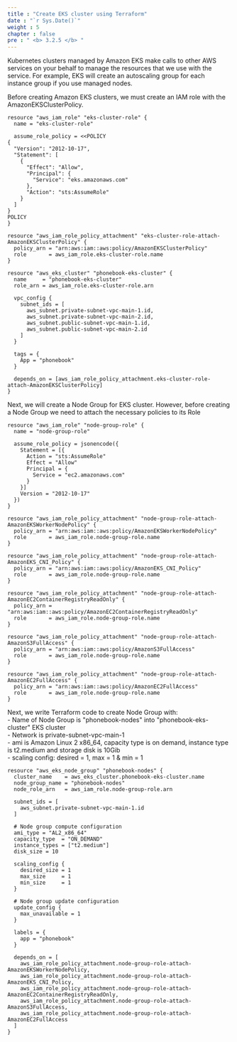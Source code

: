 ```yaml
---
title : "Create EKS cluster using Terraform"
date : "`r Sys.Date()`"
weight : 5
chapter : false
pre : " <b> 3.2.5 </b> "
---
```


Kubernetes clusters managed by Amazon EKS make calls to other AWS services on your behalf to manage the resources that we use with the service. For example, EKS will create an autoscaling group for each instance group if you use managed nodes. 

Before creating Amazon EKS clusters, we must create an IAM role with the AmazonEKSClusterPolicy.

    resource "aws_iam_role" "eks-cluster-role" {
      name = "eks-cluster-role"

      assume_role_policy = <<POLICY
    {
      "Version": "2012-10-17",
      "Statement": [
        {
          "Effect": "Allow",
          "Principal": {
            "Service": "eks.amazonaws.com"
          },
          "Action": "sts:AssumeRole"
        }
      ]
    }
    POLICY
    }

    resource "aws_iam_role_policy_attachment" "eks-cluster-role-attach-AmazonEKSClusterPolicy" {
      policy_arn = "arn:aws:iam::aws:policy/AmazonEKSClusterPolicy"
      role       = aws_iam_role.eks-cluster-role.name
    }

    resource "aws_eks_cluster" "phonebook-eks-cluster" {
      name     = "phonebook-eks-cluster"
      role_arn = aws_iam_role.eks-cluster-role.arn

      vpc_config {
        subnet_ids = [
          aws_subnet.private-subnet-vpc-main-1.id,
          aws_subnet.private-subnet-vpc-main-2.id,
          aws_subnet.public-subnet-vpc-main-1.id,
          aws_subnet.public-subnet-vpc-main-2.id
        ]
      }

      tags = {
        App = "phonebook"
      }

      depends_on = [aws_iam_role_policy_attachment.eks-cluster-role-attach-AmazonEKSClusterPolicy]
    }


Next, we will create a Node Group for EKS cluster. However, before creating a Node Group we need to attach the necessary policies to its Role

    resource "aws_iam_role" "node-group-role" {
      name = "node-group-role"

      assume_role_policy = jsonencode({
        Statement = [{
          Action = "sts:AssumeRole"
          Effect = "Allow"
          Principal = {
            Service = "ec2.amazonaws.com"
          }
        }]
        Version = "2012-10-17"
      })
    }

    resource "aws_iam_role_policy_attachment" "node-group-role-attach-AmazonEKSWorkerNodePolicy" {
      policy_arn = "arn:aws:iam::aws:policy/AmazonEKSWorkerNodePolicy"
      role       = aws_iam_role.node-group-role.name
    }

    resource "aws_iam_role_policy_attachment" "node-group-role-attach-AmazonEKS_CNI_Policy" {
      policy_arn = "arn:aws:iam::aws:policy/AmazonEKS_CNI_Policy"
      role       = aws_iam_role.node-group-role.name
    }

    resource "aws_iam_role_policy_attachment" "node-group-role-attach-AmazonEC2ContainerRegistryReadOnly" {
      policy_arn = "arn:aws:iam::aws:policy/AmazonEC2ContainerRegistryReadOnly"
      role       = aws_iam_role.node-group-role.name
    }

    resource "aws_iam_role_policy_attachment" "node-group-role-attach-AmazonS3FullAccess" {
      policy_arn = "arn:aws:iam::aws:policy/AmazonS3FullAccess"
      role       = aws_iam_role.node-group-role.name
    }

    resource "aws_iam_role_policy_attachment" "node-group-role-attach-AmazonEC2FullAccess" {
      policy_arn = "arn:aws:iam::aws:policy/AmazonEC2FullAccess"
      role       = aws_iam_role.node-group-role.name
    }

Next, we write Terraform code to create Node Group with: \
    - Name of Node Group is "phonebook-nodes" into "phonebook-eks-cluster" EKS cluster \
    - Network is private-subnet-vpc-main-1 \
    - ami is Amazon Linux 2 x86_64, capacity type is on demand, instance type is t2.medium and storage disk is 10Gib \
    - scaling config: desired = 1, max = 1 & min = 1 

    resource "aws_eks_node_group" "phonebook-nodes" {
      cluster_name    = aws_eks_cluster.phonebook-eks-cluster.name
      node_group_name = "phonebook-nodes"
      node_role_arn   = aws_iam_role.node-group-role.arn

      subnet_ids = [
        aws_subnet.private-subnet-vpc-main-1.id
      ]

      # Node group compute configuration
      ami_type = "AL2_x86_64"
      capacity_type  = "ON_DEMAND"
      instance_types = ["t2.medium"]
      disk_size = 10

      scaling_config {
        desired_size = 1
        max_size     = 1
        min_size     = 1
      }
      
      # Node group update configuration
      update_config {
        max_unavailable = 1
      }

      labels = {
        app = "phonebook"
      }

      depends_on = [
        aws_iam_role_policy_attachment.node-group-role-attach-AmazonEKSWorkerNodePolicy,
        aws_iam_role_policy_attachment.node-group-role-attach-AmazonEKS_CNI_Policy,
        aws_iam_role_policy_attachment.node-group-role-attach-AmazonEC2ContainerRegistryReadOnly,
        aws_iam_role_policy_attachment.node-group-role-attach-AmazonS3FullAccess,
        aws_iam_role_policy_attachment.node-group-role-attach-AmazonEC2FullAccess
      ]
    }